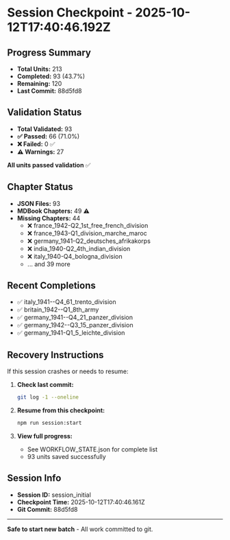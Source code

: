 # Session Checkpoint - 2025-10-12T17:40:46.192Z

## Progress Summary

- **Total Units:** 213
- **Completed:** 93 (43.7%)
- **Remaining:** 120
- **Last Commit:** 88d5fd8

## Validation Status

- **Total Validated:** 93
- **✅ Passed:** 66 (71.0%)
- **❌ Failed:** 0 ✅
- **⚠️ Warnings:** 27

**All units passed validation** ✅

## Chapter Status

- **JSON Files:** 93
- **MDBook Chapters:** 49 ⚠️
- **Missing Chapters:** 44
  - ❌ france_1942-Q2_1st_free_french_division
  - ❌ france_1943-Q1_division_marche_maroc
  - ❌ germany_1941-Q2_deutsches_afrikakorps
  - ❌ india_1940-Q2_4th_indian_division
  - ❌ italy_1940-Q4_bologna_division
  - ... and 39 more

## Recent Completions

- ✅ italy_1941--Q4_61_trento_division
- ✅ britain_1942--Q1_8th_army
- ✅ germany_1941--Q4_21_panzer_division
- ✅ germany_1942--Q3_15_panzer_division
- ✅ germany_1941-Q1_5_leichte_division

## Recovery Instructions

If this session crashes or needs to resume:

1. **Check last commit:**
   ```bash
   git log -1 --oneline
   ```

2. **Resume from this checkpoint:**
   ```bash
   npm run session:start
   ```

3. **View full progress:**
   - See WORKFLOW_STATE.json for complete list
   - 93 units saved successfully

## Session Info

- **Session ID:** session_initial
- **Checkpoint Time:** 2025-10-12T17:40:46.161Z
- **Git Commit:** 88d5fd8

---

**Safe to start new batch** - All work committed to git.
